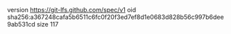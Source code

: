 version https://git-lfs.github.com/spec/v1
oid sha256:a367248cafa5b6511c6fc0f20f3ed7ef8d1e0683d828b56c997b6dee9ab531cd
size 117
